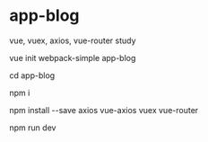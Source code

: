 # app-blog
vue, vuex, axios, vue-router study

vue init webpack-simple app-blog

cd app-blog

npm i

npm install --save axios vue-axios vuex vue-router

npm run dev

